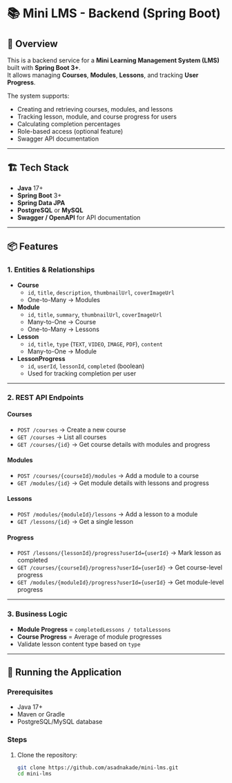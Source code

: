# 📚 Mini LMS - Backend (Spring Boot)

## 🎯 Overview
This is a backend service for a **Mini Learning Management System (LMS)** built with **Spring Boot 3+**.  
It allows managing **Courses**, **Modules**, **Lessons**, and tracking **User Progress**.

The system supports:
- Creating and retrieving courses, modules, and lessons
- Tracking lesson, module, and course progress for users
- Calculating completion percentages
- Role-based access (optional feature)
- Swagger API documentation

---

## 🏗 Tech Stack
- **Java** 17+
- **Spring Boot** 3+
- **Spring Data JPA**
- **PostgreSQL** or **MySQL**
- **Swagger / OpenAPI** for API documentation

---

## 📦 Features

### 1. **Entities & Relationships**
- **Course**  
  - `id`, `title`, `description`, `thumbnailUrl`, `coverImageUrl`  
  - One-to-Many → Modules
- **Module**  
  - `id`, `title`, `summary`, `thumbnailUrl`, `coverImageUrl`  
  - Many-to-One → Course  
  - One-to-Many → Lessons
- **Lesson**  
  - `id`, `title`, `type` (`TEXT`, `VIDEO`, `IMAGE`, `PDF`), `content`  
  - Many-to-One → Module
- **LessonProgress**  
  - `id`, `userId`, `lessonId`, `completed` (boolean)  
  - Used for tracking completion per user

---

### 2. **REST API Endpoints**

#### Courses
- `POST /courses` → Create a new course
- `GET /courses` → List all courses
- `GET /courses/{id}` → Get course details with modules and progress

#### Modules
- `POST /courses/{courseId}/modules` → Add a module to a course
- `GET /modules/{id}` → Get module details with lessons and progress

#### Lessons
- `POST /modules/{moduleId}/lessons` → Add a lesson to a module
- `GET /lessons/{id}` → Get a single lesson

#### Progress
- `POST /lessons/{lessonId}/progress?userId={userId}` → Mark lesson as completed
- `GET /courses/{courseId}/progress?userId={userId}` → Get course-level progress
- `GET /modules/{moduleId}/progress?userId={userId}` → Get module-level progress

---

### 3. **Business Logic**
- **Module Progress** = `completedLessons / totalLessons`
- **Course Progress** = Average of module progresses
- Validate lesson content type based on `type`

---

## 🚀 Running the Application

### Prerequisites
- Java 17+
- Maven or Gradle
- PostgreSQL/MySQL database

### Steps
1. Clone the repository:
   ```bash
   git clone https://github.com/asadnakade/mini-lms.git
   cd mini-lms
